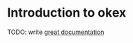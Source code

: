 # Introduction to okex

TODO: write [great documentation](http://jacobian.org/writing/what-to-write/)

